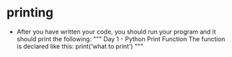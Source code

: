 # printing

- After you have written your code, you should run your program and it should print the following:
"""
Day 1 - Python Print Function
The function is declared like this:
print('what to print')
"""
